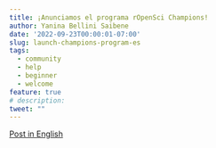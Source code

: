 ```yaml
---
title: ¡Anunciamos el programa rOpenSci Champions! 
author: Yanina Bellini Saibene
date: '2022-09-23T00:00:01-07:00'
slug: launch-champions-program-es
tags:
  - community
  - help
  - beginner
  - welcome
feature: true  
# description: 
tweet: "" 
---
```


[Post in English](/blog/2022/09/13/contributing-ropensci/)

